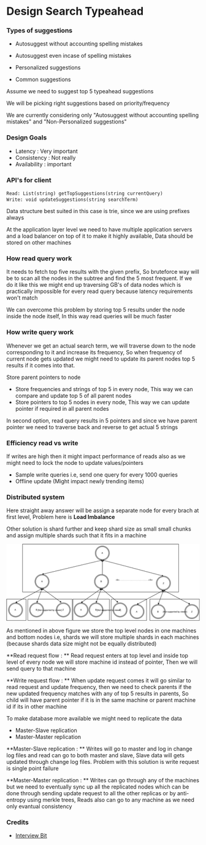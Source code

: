 # Design Search Typeahead

### Types of suggestions

* Autosuggest without accounting spelling mistakes
* Autosuggest even incase of spelling mistakes


* Personalized suggestions
* Common suggestions

Assume we need to suggest top 5 typeahead suggestions

We will be picking right suggestions based on priority/frequency

We are currently considering only "Autosuggest without accounting spelling mistakes" and "Non-Personalized suggestions"


### Design Goals

* Latency : Very important
* Consistency : Not really
* Availability : important

### API's for client

```
Read: List(string) getTopSuggestions(string currentQuery) 
Write: void updateSuggestions(string searchTerm)
```

Data structure best suited in this case is trie, since we are using prefixes always

At the application layer level we need to have multiple application servers and a load balancer on top of it to make it highly available, Data should be stored on other machines

### How read query work

It needs to fetch top five results with the given prefix, So bruteforce way will be to scan all the nodes in the subtree and find the 5 most frequent. If we do it like this we might end up traversing GB's of data nodes which is practically impossible for every read query because latency requirements won't match

We can overcome this problem by storing top 5 results under the node inside the node itself, In this way read queries will be much faster

### How write query work

Whenever we get an actual search term, we will traverse down to the node corresponding to it and increase its frequency, So when frequency of current node gets updated we might need to update its parent nodes top 5 results if it comes into that.

Store parent pointers to node

* Store frequencies and strings of top 5 in every node, This way we can compare and update top 5 of all parent nodes
* Store pointers to top 5 nodes in every node, This way we can update pointer if required in all parent nodes

In second option, read query results in 5 pointers and since we have parent pointer we need to traverse back and reverse to get actual 5 strings

### Efficiency read vs write

If writes are high then it might impact performance of reads also as we might need to lock the node to update values/pointers

* Sample write queries i.e, send one query for every 1000 queries
* Offline update (Might impact newly trending items)

### Distributed system

Here straight away answer will be assign a separate node for every brach at first level, Problem here is **Load Imbalance**

Other solution is shard further and keep shard size as small small chunks and assign multiple shards such that it fits in a machine

![](/assets/Search-Typeahead-Trie.svg)

As mentioned in above figure we store the top level nodes in one machines and bottom nodes i.e, shards we will store multiple shards in each machines (because shards data size might not be equally distributed)

**Read request flow : ** Read request enters at top level and inside top level of every node we will store machine id instead of pointer, Then we will send query to that machine

**Write request flow : ** When update request comes it will go similar to read request and update frequency, then we need to check parents if the new updated frequency matches with any of top 5 results in parents, So child will have parent pointer if it is in the same machine or parent machine id if its in other machine


To make database more available we might need to replicate the data

* Master-Slave replication
* Master-Master replication

**Master-Slave replication : ** Writes will go to master and log in change log files and read can go to both master and slave, Slave data will gets updated through change log files. Problem with this solution is write request is single point failure

**Master-Master replication : ** Writes can go through any of the machines but we need to eventually sync up all the replicated nodes which can be done through sending update request to all the other replicas or by anti-entropy using merkle trees, Reads also can go to any machine as we need only evantual consistency

### Credits

* [Interview Bit](https://www.interviewbit.com/problems/search-typeahead/)